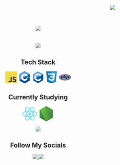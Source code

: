 <p align="right">
    <img src="https://visitor-badge.laobi.icu/badge?page_id=salesp07.salesp07" />
</p>

<h1 align="center">
    <img src="https://readme-typing-svg.herokuapp.com/?font=Righteous&size=35&center=true&vCenter=true&width=500&height=70&duration=4000&lines=Hello+Human!+👋;+I'm+Micoooo24!;" />
</h1>

<h2 align="center">
    <img src="https://github.com/Anmol-Baranwal/Cool-GIFs-For-GitHub/assets/74038190/7b282ec6-fcc3-4600-90a7-2c3140549f58" width="300">
</h2>


<h2 align="center">Tech Stack</h2>
<p align="center">
    <img src="https://raw.githubusercontent.com/devicons/devicon/master/icons/javascript/javascript-original.svg" alt="JavaScript" width="40" height="40"/>
    <img src="https://raw.githubusercontent.com/devicons/devicon/master/icons/cplusplus/cplusplus-original.svg" alt="C++" width="40" height="40"/>
    <img src="https://raw.githubusercontent.com/devicons/devicon/master/icons/c/c-original.svg" alt="C" width="40" height="40"/>
    <img src="https://raw.githubusercontent.com/devicons/devicon/master/icons/css3/css3-original.svg" alt="CSS" width="40" height="40"/>
    <img src="https://raw.githubusercontent.com/devicons/devicon/master/icons/php/php-original.svg" alt="PHP" width="40" height="40"/>
</p>

<h2 align="center">Currently Studying</h2>
<p align="center">
    <img src="https://raw.githubusercontent.com/devicons/devicon/master/icons/react/react-original.svg" alt="React" width="50" height="50"/>
    <img src="https://raw.githubusercontent.com/devicons/devicon/master/icons/nodejs/nodejs-original.svg" alt="Node.js" width="50" height="50"/>
</p>

<p align="center">
    <img src="https://user-images.githubusercontent.com/74038190/212284145-bf2c01a8-c448-4f1a-b911-996024c84606.gif" width="300">
</p>

<h2 align="center">Follow My Socials</h2>
<p align="center">
    <a href="https://www.facebook.com/micsrabs" target="_blank">
        <img src="https://user-images.githubusercontent.com/74038190/235294010-ec412ef5-e3da-4efa-b1d4-0ab4d4638755.gif" width="50">
    </a>
    <a href="https://www.instagram.com/027_fl/" target="_blank">
        <img src="https://user-images.githubusercontent.com/74038190/235294013-a33e5c43-a01c-43f6-b44d-a406d8b4ab75.gif" width="50">
    </a>
</p>
